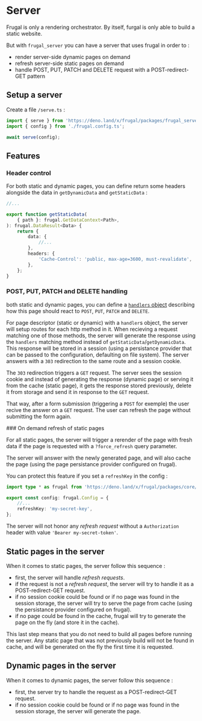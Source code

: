 # Server

Frugal is only a rendering orchestrator. By itself, furgal is only able to build a static website.

But with `frugal_server` you can have a server that uses frugal in order to :

- render server-side dynamic pages on demand
- refresh server-side static pages on demand
- handle POST, PUT, PATCH and DELETE request with a POST-redirect-GET pattern

## Setup a server

Create a file `/serve.ts` :

```ts
import { serve } from 'https://deno.land/x/frugal/packages/frugal_server/mod.ts';
import { config } from './frugal.config.ts';

await serve(config);
```

## Features

### Header control

For both static and dynamic pages, you can define return some headers alongside the data in `getDynamicData` and `getStaticData` :

```ts
//...

export function getStaticData(
    { path }: frugal.GetDataContext<Path>,
): frugal.DataResult<Data> {
    return {
        data: {
            //...
        },
        headers: {
            'Cache-Control': 'public, max-age=3600, must-revalidate',
        },
    };
}
```

### POST, PUT, PATCH and DELETE handling

both static and dynamic pages, you can define a [`handlers` object](/docs/concepts/page-descriptor/handlers) describing how this page should react to `POST`, `PUT`, `PATCH` and `DELETE`.

For page descriptor (static or dynamic) with a `handler`s object, the server will setup routes for each http method in it. When recieving a request matching one of those methods, the server will generate the response using the `handlers` matching method instead of `getStaticData`/`getDynamicData`. This response will be stored in a session (using a persistance provider that can be passed to the configuration, defaulting on file system). The server answers with a `303` redirection to the same route and a session cookie.

The `303` redirection triggers a `GET` request. The server sees the session cookie and instead of generating the response (dynamic page) or serving it from the cache (static page), it gets the response stored previously, delete it from storage and send it in response to the `GET` request.

That way, after a form submission (triggering a `POST` for exemple) the user recive the answer on a `GET` request. The user can refresh the page without submitting the form again.

### On demand refresh of static pages

For all static pages, the server will trigger a rerender of the page with fresh data if the page is requested with a `?force_refresh` query parameter.

The server will answer with the newly generated page, and will also cache the page (using the page persistance provider configured on frugal).

You can protect this feature if you set a `refreshKey` in the config :

```ts
import type * as frugal from 'https://deno.land/x/frugal/packages/core/mod.ts';

export const config: frugal.Config = {
    //...
    refreshKey: 'my-secret-key',
};
```

The server will not honor any _refresh request_ without a `Authorization` header with value `'Bearer my-secret-token'`.

## Static pages in the server

When it comes to static pages, the server follow this sequence :

- first, the server will handle _refresh requests_.
- if the request is not a _refresh request_, the server will try to handle it as a POST-redirect-GET request.
- if no session cookie could be found or if no page was found in the session storage, the server will try to serve the page from cache (using the persistance provider configured on frugal).
- if no page could be found in the cache, frugal will try to generate the page on the fly (and store it in the cache).

This last step means that you do not need to build all pages before running the server. Any static page that was not previously build will not be found in cache, and will be generated on the fly the first time it is requested.

## Dynamic pages in the server

When it comes to dynamic pages, the server follow this sequence :

- first, the server try to handle the request as a POST-redirect-GET request.
- if no session cookie could be found or if no page was found in the session storage, the server will generate the page.
